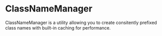ClassNameManager
================

ClassNameManager is a utility allowing you to create consitently prefixed class names with built-in caching for performance.

